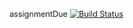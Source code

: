 assignmentDue 
[![Build Status](https://travis-ci.com/marcelwandji/assignmentDue.svg?branch=master)](https://travis-ci.com/marcelwandji/assignmentDue)
